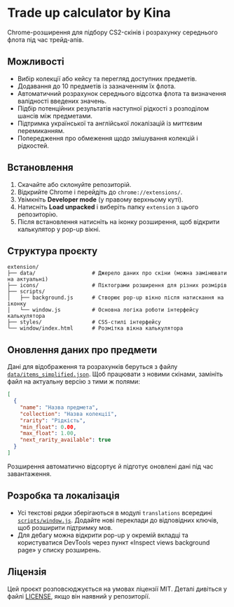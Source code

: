 # Trade up calculator by Kina

Chrome-розширення для підбору CS2-скінів і розрахунку середнього флота під час трейд-апів.

## Можливості

- Вибір колекції або кейсу та перегляд доступних предметів.
- Додавання до 10 предметів із зазначенням їх флота.
- Автоматичний розрахунок середнього відсотка флота та визначення валідності введених значень.
- Підбір потенційних результатів наступної рідкості з розподілом шансів між предметами.
- Підтримка української та англійської локалізацій із миттєвим перемиканням.
- Попередження про обмеження щодо змішування колекцій і рідкостей.

## Встановлення

1. Скачайте або склонуйте репозиторій.
2. Відкрийте Chrome і перейдіть до `chrome://extensions/`.
3. Увімкніть **Developer mode** (у правому верхньому куті).
4. Натисніть **Load unpacked** і виберіть папку `extension` з цього репозиторію.
5. Після встановлення натисніть на іконку розширення, щоб відкрити калькулятор у pop-up вікні.

## Структура проєкту

```
extension/
├── data/                  # Джерело даних про скіни (можна замінювати на актуальні)
├── icons/                 # Піктограми розширення для різних розмірів
├── scripts/
│   ├── background.js      # Створює pop-up вікно після натискання на іконку
│   └── window.js          # Основна логіка роботи інтерфейсу калькулятора
├── styles/                # CSS-стилі інтерфейсу
└── window/index.html      # Розмітка вікна калькулятора
```

## Оновлення даних про предмети

Дані для відображення та розрахунків беруться з файлу [`data/items_simplified.json`](data/items_simplified.json). Щоб працювати з новими скінами, замініть файл на актуальну версію з тими ж полями:

```json
[
  {
    "name": "Назва предмета",
    "collection": "Назва колекції",
    "rarity": "Рідкість",
    "min_float": 0.00,
    "max_float": 1.00,
    "next_rarity_available": true
  }
]
```

Розширення автоматично відсортує й підготує оновлені дані під час завантаження.

## Розробка та локалізація

- Усі текстові рядки зберігаються в модулі `translations` всередині [`scripts/window.js`](scripts/window.js). Додайте нові переклади до відповідних ключів, щоб розширити підтримку мов.
- Для дебагу можна відкрити pop-up у окремій вкладці та користуватися DevTools через пункт «Inspect views background page» у списку розширень.

## Ліцензія

Цей проєкт розповсюджується на умовах ліцензії MIT. Деталі дивіться у файлі [LICENSE](../LICENSE), якщо він наявний у репозиторії.

